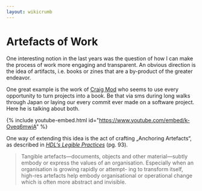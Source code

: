 ```yaml
---
layout: wikicrumb 
---
```

# Artefacts of Work

One interesting notion in the last years was the question of how I can make the process of work more engaging and transparent. An obvious direction is the idea of artifacts, i.e. books or zines that are a by-product of the greater endeavor.

One great example is the work of [Craig Mod][1] who seems to use every opportunity to turn projects into a book. Be that via sms during long walks through Japan or laying our every commit ever made on a software project. Here he is talking about both.

{% include youtube-embed.html id="https://www.youtube.com/embed/k-Oveq6mwiA" %}

One way of extending this idea is the act of crafting „Anchoring Artefacts“, as described in _[HDL‘s Legible Practices][2]_ (pg. 93).

> Tangible artefacts—documents, objects and other material—subtly embody or express the values of an organisation. Especially when an organisation is growing rapidly or attempt- ing to transform itself, high-res artefacts help embody organisational or operational change which is often more abstract and invisible.

[1]:	https://twitter.com/craigmod
[2]:	http://helsinkidesignlab.org/pages/legible-practises.html